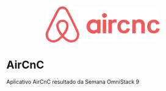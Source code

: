 <p align="center">
  <img src="mobile/src/assets/logo@2x.png" />
</p>

# AirCnC
Aplicativo AirCnC resultado da Semana OmniStack 9

